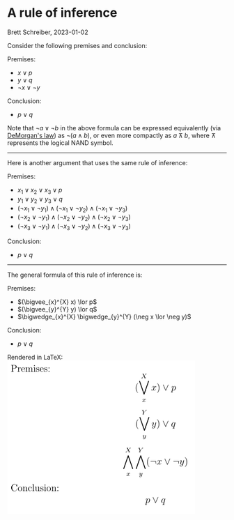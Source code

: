 # A rule of inference
Brett Schreiber, 2023-01-02

Consider the following premises and conclusion:

Premises:
- $x \lor p$
- $y \lor q$
- $\neg x \lor  \neg y$

Conclusion:
- $p \lor q$

Note that $\neg a \lor \neg b$ in the above formula can be expressed equivalently (via [DeMorgan's law](https://en.wikipedia.org/wiki/De_Morgan%27s_laws)) as $\neg (a \land b)$, or even more compactly as $a ⊼ b$, where $⊼$ represents the logical NAND symbol.
 
---
Here is another argument that uses the same rule of inference:

Premises:
- $x_1 \lor x_2 \lor x_3 \lor p$
- $y_1 \lor y_2 \lor y_3 \lor q$
- $(\neg x_1 \lor \neg y_1) \land (\neg x_1 \lor \neg y_2) \land (\neg x_1 \lor \neg y_3)$
- $(\neg x_2 \lor \neg y_1) \land (\neg x_2 \lor \neg y_2) \land (\neg x_2 \lor \neg y_3)$
- $(\neg x_3 \lor \neg y_1) \land (\neg x_3 \lor \neg y_2) \land (\neg x_3 \lor \neg y_3)$

Conclusion:
- $p \lor q$
---
The general formula of this rule of inference is:

Premises:
- $(\bigvee_{x}^{X} x) \lor p$
- $(\bigvee_{y}^{Y} y) \lor q$
- $\bigwedge_{x}^{X} \bigwedge_{y}^{Y} (\neg x \lor \neg y)$

Conclusion:
- $p \lor q$


Rendered in LaTeX:
![As a picture](rule-of-inference-picture.png?raw=true "Rule of inference as a picture")
